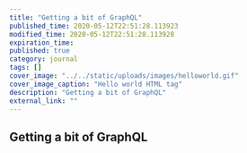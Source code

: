 ```yaml
---
title: "Getting a bit of GraphQL"
published_time: 2020-05-12T22:51:28.113923
modified_time: 2020-05-12T22:51:28.113928
expiration_time: 
published: true
category: journal
tags: []
cover_image: "../../static/uploads/images/helloworld.gif"
cover_image_caption: "Hello world HTML tag"
description: "Getting a bit of GraphQL"
external_link: ""
---
```


## Getting a bit of GraphQL

